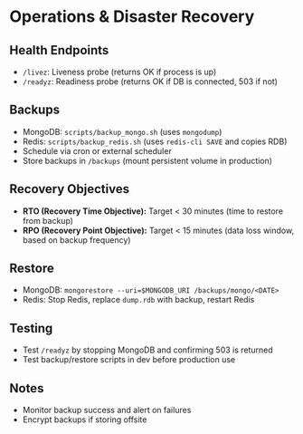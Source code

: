 # Operations & Disaster Recovery

## Health Endpoints

- `/livez`: Liveness probe (returns OK if process is up)
- `/readyz`: Readiness probe (returns OK if DB is connected, 503 if not)

## Backups

- MongoDB: `scripts/backup_mongo.sh` (uses `mongodump`)
- Redis: `scripts/backup_redis.sh` (uses `redis-cli SAVE` and copies RDB)
- Schedule via cron or external scheduler
- Store backups in `/backups` (mount persistent volume in production)

## Recovery Objectives

- **RTO (Recovery Time Objective):** Target < 30 minutes (time to restore from backup)
- **RPO (Recovery Point Objective):** Target < 15 minutes (data loss window, based on backup frequency)

## Restore

- MongoDB: `mongorestore --uri=$MONGODB_URI /backups/mongo/<DATE>`
- Redis: Stop Redis, replace `dump.rdb` with backup, restart Redis

## Testing

- Test `/readyz` by stopping MongoDB and confirming 503 is returned
- Test backup/restore scripts in dev before production use

## Notes

- Monitor backup success and alert on failures
- Encrypt backups if storing offsite
